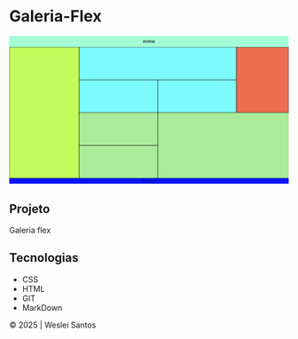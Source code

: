 # Galeria-Flex
![](preview3.png)

## Projeto
Galeria flex

## Tecnologias
* CSS
* HTML
* GIT
* MarkDown

&copy; 2025 | Weslei Santos